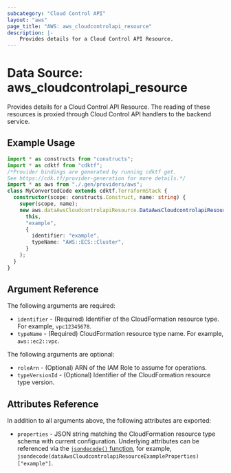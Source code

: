 ```yaml
---
subcategory: "Cloud Control API"
layout: "aws"
page_title: "AWS: aws_cloudcontrolapi_resource"
description: |-
    Provides details for a Cloud Control API Resource.
---
```


# Data Source: aws_cloudcontrolapi_resource

Provides details for a Cloud Control API Resource. The reading of these resources is proxied through Cloud Control API handlers to the backend service.

## Example Usage

```typescript
import * as constructs from "constructs";
import * as cdktf from "cdktf";
/*Provider bindings are generated by running cdktf get.
See https://cdk.tf/provider-generation for more details.*/
import * as aws from "./.gen/providers/aws";
class MyConvertedCode extends cdktf.TerraformStack {
  constructor(scope: constructs.Construct, name: string) {
    super(scope, name);
    new aws.dataAwsCloudcontrolapiResource.DataAwsCloudcontrolapiResource(
      this,
      "example",
      {
        identifier: "example",
        typeName: "AWS::ECS::Cluster",
      }
    );
  }
}

```

## Argument Reference

The following arguments are required:

* `identifier` - (Required) Identifier of the CloudFormation resource type. For example, `vpc12345678`.
* `typeName` - (Required) CloudFormation resource type name. For example, `aws::ec2::vpc`.

The following arguments are optional:

* `roleArn` - (Optional) ARN of the IAM Role to assume for operations.
* `typeVersionId` - (Optional) Identifier of the CloudFormation resource type version.

## Attributes Reference

In addition to all arguments above, the following attributes are exported:

* `properties` - JSON string matching the CloudFormation resource type schema with current configuration. Underlying attributes can be referenced via the [`jsondecode()` function](https://www.terraform.io/docs/language/functions/jsondecode.html), for example, `jsondecode(dataAwsCloudcontrolapiResourceExampleProperties)["example"]`.

<!-- cache-key: cdktf-0.17.0-pre.15 input-5701697427304e5f8ac88140996e569803b4361d1f9af47d3ec4d31ee19b812d -->